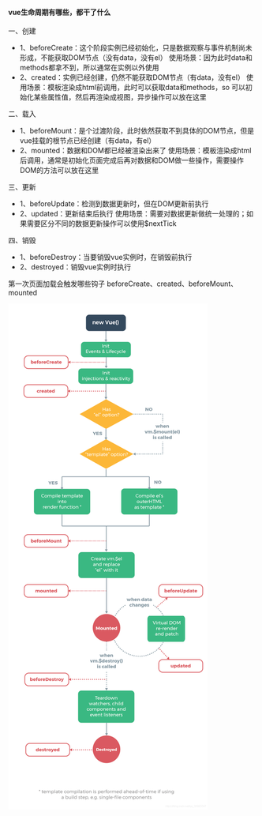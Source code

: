 #### vue生命周期有哪些，都干了什么

一、创建
* 1、beforeCreate：这个阶段实例已经初始化，只是数据观察与事件机制尚未形成，不能获取DOM节点（没有data，没有el）
使用场景：因为此时data和methods都拿不到，所以通常在实例以外使用
* 2、created：实例已经创建，仍然不能获取DOM节点（有data，没有el）
使用场景：模板渲染成html前调用，此时可以获取data和methods，so 可以初始化某些属性值，然后再渲染成视图，异步操作可以放在这里

二、载入
* 1、beforeMount：是个过渡阶段，此时依然获取不到具体的DOM节点，但是vue挂载的根节点已经创建（有data，有el）
* 2、mounted：数据和DOM都已经被渲染出来了
使用场景：模板渲染成html后调用，通常是初始化页面完成后再对数据和DOM做一些操作，需要操作DOM的方法可以放在这里

三、更新
* 1、beforeUpdate：检测到数据更新时，但在DOM更新前执行
* 2、updated：更新结束后执行
使用场景：需要对数据更新做统一处理的；如果需要区分不同的数据更新操作可以使用$nextTick

四、销毁
* 1、beforeDestroy：当要销毁vue实例时，在销毁前执行
* 2、destroyed：销毁vue实例时执行

第一次页面加载会触发哪些钩子
beforeCreate、created、beforeMount、mounted

![](../../images/vue/dom渲染过程.png)

